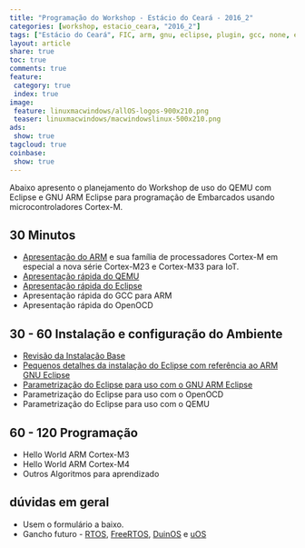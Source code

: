 ```yaml
---
title: "Programação do Workshop - Estácio do Ceará - 2016_2"
categories: [workshop, estacio_ceara, "2016_2"]
tags: ["Estácio do Ceará", FIC, arm, gnu, eclipse, plugin, gcc, none, eabi, Workshop, pranejamento]
layout: article
share: true
toc: true
comments: true
feature:
 category: true
 index: true
image:
 feature: linuxmacwindows/allOS-logos-900x210.png
 teaser: linuxmacwindows/macwindowslinux-500x210.png
ads: 
 show: true
tagcloud: true
coinbase:
 show: true
---
```


Abaixo apresento o planejamento do Workshop de uso do QEMU com Eclipse e GNU ARM Eclipse para programação de Embarcados usando microcontroladores Cortex-M.

<!--more-->

## 30 Minutos

 * [Apresentação do ARM](/workspace/estacio_ceara/2016_2/Apresentacao_do_ARM) e sua família de processadores Cortex-M em especial a nova série Cortex-M23 e Cortex-M33 para IoT.
 * [Apresentação rápida do QEMU](/workspace/estacio_ceara/2016_2/Apresentacao_rapida_do_QEMU)
 * [Apresentação rápida do Eclipse](/workspace/estacio_ceara/2016_2/Apresentacao_rapida_do_Eclipse)
 * Apresentação rápida do GCC para ARM
 * Apresentação rápida do OpenOCD
 
## 30 - 60 Instalação e configuração do Ambiente

 * [Revisão da Instalação Base](/workspace/estacio_ceara/2016_2/Instalando_ambiente_para_workshop_estacioce_qemu_eclipse_arm/)
 * [Pequenos detalhes da instalação do Eclipse com referência ao ARM GNU Eclipse](/workspace/estacio_ceara/2016_2/pequenos_detalhes_da-instalacao_do_Eclipse_com_referência_ao_ARM_GNU_Eclipse)
 * [Parametrização do Eclipse para uso com o GNU ARM Eclipse](/workspace/estacio_ceara/2016_2/parametrizacao_do_eclipse_pra_uso_com_o_gnu_arm_eclipse)
 * Parametrização do Eclipse para uso com o OpenOCD
 * Parametrização do Eclipse para uso com o QEMU
 
## 60 - 120 Programação

 * Hello World ARM Cortex-M3
 * Hello World ARM Cortex-M4
 * Outros Algoritmos para aprendizado
 
## dúvidas em geral

 * Usem o formulário a baixo.
 * Gancho futuro - [RTOS](/RTOS), [FreeRTOS](/FreeRTOS), [DuinOS](/DuinOS) e [uOS](/uos/)
 
